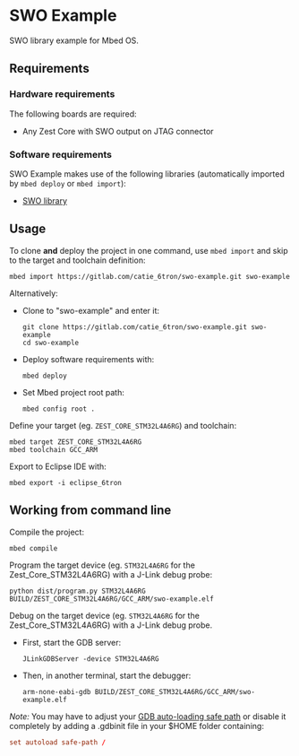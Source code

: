 # SWO Example
SWO library example for Mbed OS.

## Requirements
### Hardware requirements
The following boards are required:
- Any Zest Core with SWO output on JTAG connector

### Software requirements
SWO Example makes use of the following libraries (automatically imported
by `mbed deploy` or `mbed import`):
- [SWO library](https://gitlab.com/catie_6tron/swo)

## Usage
To clone **and** deploy the project in one command, use `mbed import` and skip to the
target and toolchain definition:
```shell
mbed import https://gitlab.com/catie_6tron/swo-example.git swo-example
```

Alternatively:

- Clone to "swo-example" and enter it:
  ```shell
  git clone https://gitlab.com/catie_6tron/swo-example.git swo-example
  cd swo-example
  ```

- Deploy software requirements with:
  ```shell
  mbed deploy
  ```

- Set Mbed project root path:
  ```shell
  mbed config root .
  ```

Define your target (eg. `ZEST_CORE_STM32L4A6RG`) and toolchain:
```shell
mbed target ZEST_CORE_STM32L4A6RG
mbed toolchain GCC_ARM
```

Export to Eclipse IDE with:
```shell
mbed export -i eclipse_6tron
```

## Working from command line
Compile the project:
```shell
mbed compile
```

Program the target device (eg. `STM32L4A6RG` for the Zest_Core_STM32L4A6RG) with a J-Link
debug probe:
```shell
python dist/program.py STM32L4A6RG BUILD/ZEST_CORE_STM32L4A6RG/GCC_ARM/swo-example.elf
```

Debug on the target device (eg. `STM32L4A6RG` for the Zest_Core_STM32L4A6RG) with a
J-Link debug probe.

- First, start the GDB server:
  ```shell
  JLinkGDBServer -device STM32L4A6RG
  ```

- Then, in another terminal, start the debugger:
  ```shell
  arm-none-eabi-gdb BUILD/ZEST_CORE_STM32L4A6RG/GCC_ARM/swo-example.elf
  ```

*Note:* You may have to adjust your [GDB auto-loading safe path](https://sourceware.org/gdb/onlinedocs/gdb/Auto_002dloading-safe-path.html#Auto_002dloading-safe-path)
or disable it completely by adding a .gdbinit file in your $HOME folder containing:
```conf
set autoload safe-path /
```
